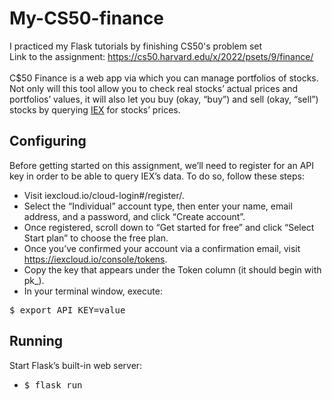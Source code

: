 # My-CS50-finance

I practiced my Flask tutorials by finishing CS50's problem set<br>
Link to the assignment: https://cs50.harvard.edu/x/2022/psets/9/finance/
<br><br>
C$50 Finance is a web app via which you can manage portfolios of stocks. Not only will this tool allow you to check real stocks’ actual prices and portfolios’ values, it will also let you buy (okay, “buy”) and sell (okay, “sell”) stocks by querying 
[IEX](https://exchange.iex.io/products/market-data-connectivity/) 
for stocks’ prices.

## Configuring
Before getting started on this assignment, we’ll need to register for an API key in order to be able to query IEX’s data. To do so, follow these steps:
- Visit iexcloud.io/cloud-login#/register/.
- Select the “Individual” account type, then enter your name, email address, and a password, and click “Create account”.
- Once registered, scroll down to “Get started for free” and click “Select Start plan” to choose the free plan.
- Once you’ve confirmed your account via a confirmation email, visit https://iexcloud.io/console/tokens.
- Copy the key that appears under the Token column (it should begin with pk_).
- In your terminal window, execute:
<pre>$ export API_KEY=value</pre>

## Running
Start Flask’s built-in web server:
- <pre>$ flask run</pre>

